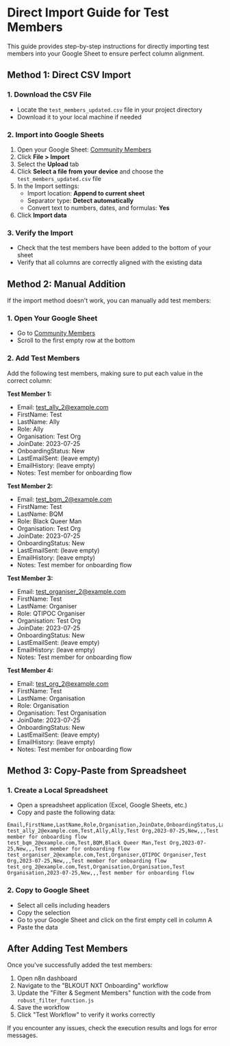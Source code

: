 # Direct Import Guide for Test Members

This guide provides step-by-step instructions for directly importing test members into your Google Sheet to ensure perfect column alignment.

## Method 1: Direct CSV Import

### 1. Download the CSV File
- Locate the `test_members_updated.csv` file in your project directory
- Download it to your local machine if needed

### 2. Import into Google Sheets
1. Open your Google Sheet: [Community Members](https://docs.google.com/spreadsheets/d/1EDTTmhBGiZdhKuLwCQLDduRuIE2oQmXfeJvoiowU4bs/edit)
2. Click **File > Import**
3. Select the **Upload** tab
4. Click **Select a file from your device** and choose the `test_members_updated.csv` file
5. In the Import settings:
   - Import location: **Append to current sheet**
   - Separator type: **Detect automatically**
   - Convert text to numbers, dates, and formulas: **Yes**
6. Click **Import data**

### 3. Verify the Import
- Check that the test members have been added to the bottom of your sheet
- Verify that all columns are correctly aligned with the existing data

## Method 2: Manual Addition

If the import method doesn't work, you can manually add test members:

### 1. Open Your Google Sheet
- Go to [Community Members](https://docs.google.com/spreadsheets/d/1EDTTmhBGiZdhKuLwCQLDduRuIE2oQmXfeJvoiowU4bs/edit)
- Scroll to the first empty row at the bottom

### 2. Add Test Members
Add the following test members, making sure to put each value in the correct column:

**Test Member 1:**
- Email: test_ally_2@example.com
- FirstName: Test
- LastName: Ally
- Role: Ally
- Organisation: Test Org
- JoinDate: 2023-07-25
- OnboardingStatus: New
- LastEmailSent: (leave empty)
- EmailHistory: (leave empty)
- Notes: Test member for onboarding flow

**Test Member 2:**
- Email: test_bqm_2@example.com
- FirstName: Test
- LastName: BQM
- Role: Black Queer Man
- Organisation: Test Org
- JoinDate: 2023-07-25
- OnboardingStatus: New
- LastEmailSent: (leave empty)
- EmailHistory: (leave empty)
- Notes: Test member for onboarding flow

**Test Member 3:**
- Email: test_organiser_2@example.com
- FirstName: Test
- LastName: Organiser
- Role: QTIPOC Organiser
- Organisation: Test Org
- JoinDate: 2023-07-25
- OnboardingStatus: New
- LastEmailSent: (leave empty)
- EmailHistory: (leave empty)
- Notes: Test member for onboarding flow

**Test Member 4:**
- Email: test_org_2@example.com
- FirstName: Test
- LastName: Organisation
- Role: Organisation
- Organisation: Test Organisation
- JoinDate: 2023-07-25
- OnboardingStatus: New
- LastEmailSent: (leave empty)
- EmailHistory: (leave empty)
- Notes: Test member for onboarding flow

## Method 3: Copy-Paste from Spreadsheet

### 1. Create a Local Spreadsheet
- Open a spreadsheet application (Excel, Google Sheets, etc.)
- Copy and paste the following data:

```
Email,FirstName,LastName,Role,Organisation,JoinDate,OnboardingStatus,LastEmailSent,EmailHistory,Notes
test_ally_2@example.com,Test,Ally,Ally,Test Org,2023-07-25,New,,,Test member for onboarding flow
test_bqm_2@example.com,Test,BQM,Black Queer Man,Test Org,2023-07-25,New,,,Test member for onboarding flow
test_organiser_2@example.com,Test,Organiser,QTIPOC Organiser,Test Org,2023-07-25,New,,,Test member for onboarding flow
test_org_2@example.com,Test,Organisation,Organisation,Test Organisation,2023-07-25,New,,,Test member for onboarding flow
```

### 2. Copy to Google Sheet
- Select all cells including headers
- Copy the selection
- Go to your Google Sheet and click on the first empty cell in column A
- Paste the data

## After Adding Test Members

Once you've successfully added the test members:

1. Open n8n dashboard
2. Navigate to the "BLKOUT NXT Onboarding" workflow
3. Update the "Filter & Segment Members" function with the code from `robust_filter_function.js`
4. Save the workflow
5. Click "Test Workflow" to verify it works correctly

If you encounter any issues, check the execution results and logs for error messages.
